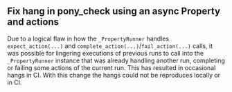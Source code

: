 ## Fix hang in pony_check using an async Property and actions

Due to a logical flaw in how the `_PropertyRunner` handles `expect_action(...)` 
and `complete_action(...)`/`fail_action(...)` calls, it was possible for lingering executions of previous runs
to call into the `_PropertyRunner` instance that was already handling another run, completing or failing
some actions of the current run. This has resulted in occasional hangs in CI. 
With this change the hangs could not be reproduces locally or in CI.


